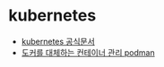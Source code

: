# kubernetes

* [kubernetes 공식문서](https://kubernetes.io/ko/docs/home/)
* [도커를 대체하는 컨테이너 관리 podman](https://podman.io/)
